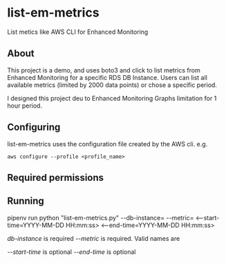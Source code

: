 # list-em-metrics
 List metics like AWS CLI for Enhanced Monitoring

## About

 This project is a demo, and uses boto3 and click to list metrics from Enhanced Monitoring for a specific RDS DB Instance. Users can list all available metrics (limited by 2000 data points) or chose a specific period.

 I designed this project deu to Enhanced Monitoring Graphs limitation for 1 hour period.

## Configuring

 list-em-metrics uses the configuration file created by the AWS cli. e.g.

 `aws configure --profile <profile_name>`

## Required permissions



## Running

 pipenv run python "list-em-metrics.py" --db-instance=<instance id> --metric=<metric name> <--start-time=YYYY-MM-DD HH:mm:ss> <--end-time=YYYY-MM-DD HH:mm:ss>

 *db-instance* is required
 *--metric* is required. Valid names are

 *--start-time* is optional
 *--end-time* is optional
